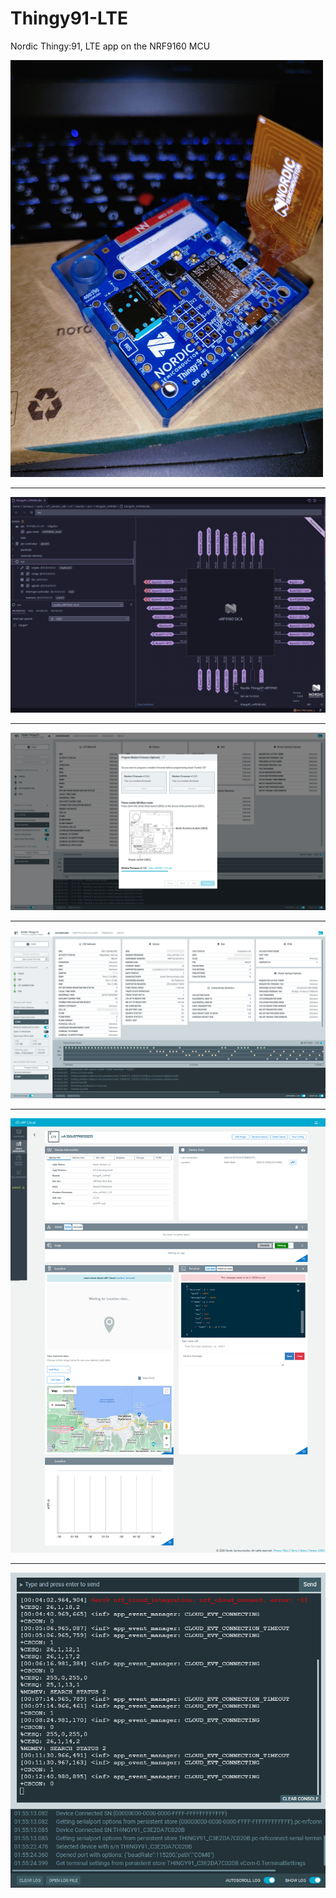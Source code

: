 # Thingy91-LTE
 Nordic Thingy:91, LTE app on the NRF9160 MCU

<img src='./thingy91.jpg' width='500'>

---

<img src='./dts.png'>

---

<img src='./thingy_nrfcon.png'>

---

<img src='./celluylar_monitor.png'>

---

<img src='./dashboard_webhook.png'>

---

<img src='./serial.png'>


